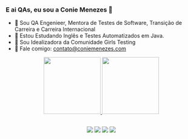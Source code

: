 ### E ai QAs, eu sou a Conie Menezes 👋

- 🔭 Sou QA Engenieer, Mentora de Testes de Software, Transição de Carreira e Carreira Internacional
- 🌱 Estou Estudando Inglês e Testes Automatizados em Java.
- 👯 Sou Idealizadora da Comunidade Girls Testing
- 💬 Fale comigo: contato@coniemenezes.com

<div align="center">
  <a href="https://github.com/coniemenezes">
  <img height="150em" src="https://github-readme-stats.vercel.app/api?username=coniemenezes&show_icons=true&theme=panda&include_all_commits=true&count_private=true"/>
  <img height="150em" src="https://github-readme-stats.vercel.app/api/top-langs/?username=coniemenezes&layout=compact&langs_count=7&theme=panda"/>
</div>
  
  ##
 
<div align="center"> 
  <a href="https://www.youtube.com/@ConieMenezesQA" target="_blank"><img src="https://img.shields.io/badge/YouTube-FF0000?style=for-the-badge&logo=youtube&logoColor=white" target="_blank"></a>
  <a href="https://instagram.com/coniemenezes" target="_blank"><img src="https://img.shields.io/badge/-Instagram-%23E4405F?style=for-the-badge&logo=instagram&logoColor=white" target="_blank"></a>
 	<a href="https://www.twitch.tv/coniemenezes" target="_blank"><img src="https://img.shields.io/badge/Twitch-9146FF?style=for-the-badge&logo=twitch&logoColor=white" target="_blank"></a>
  <a href="https://www.linkedin.com/in/coniemenezes" target="_blank"><img src="https://img.shields.io/badge/-LinkedIn-%230077B5?style=for-the-badge&logo=linkedin&logoColor=white" target="_blank"></a>  
</div>
